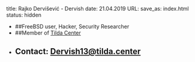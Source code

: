 title: Rajko Dervišević - Dervish
date: 21.04.2019
URL:
save_as: index.html
status: hidden

- ##FreeBSD user, Hacker, Security Researcher
- ##Member of [Tilda Center](https://tilda.center/)
- ## Contact: [Dervish13@tilda.center](mailto:Dervish13@tilda.center)

